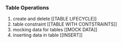 ### Table Operations
1. create and delete [[TABLE LIFECYCLE]]
2. table constraint [[TABLE WITH CONTSTRAINTS]]
3. mocking data for tables [[MOCK DATA]]
4. inserting data in table [[INSERT]]